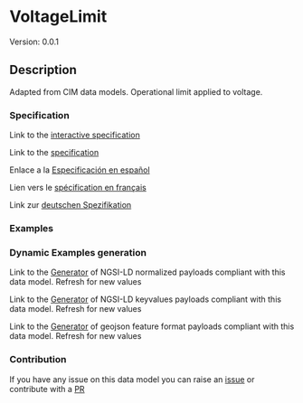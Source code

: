 # VoltageLimit
Version: 0.0.1

## Description 

Adapted from CIM data models. Operational limit applied to voltage.
### Specification

Link to the [interactive specification](https://swagger.lab.fiware.org/?url=https://raw.githubusercontent.com/smart-data-models/dataModel.EnergyCIM/master/VoltageLimit/swagger.yaml)

Link to the [specification](https://github.com/smart-data-models/dataModel.EnergyCIM/blob/master/VoltageLimit/doc/spec.md)

Enlace a la [Especificación en español](https://github.com/smart-data-models/dataModel.EnergyCIM/blob/master/VoltageLimit/doc/spec_ES.md)

Lien vers le [spécification en français](https://github.com/smart-data-models/dataModel.EnergyCIM/blob/master/VoltageLimit/doc/spec_FR.md)

Link zur [deutschen Spezifikation](https://github.com/smart-data-models/dataModel.EnergyCIM/blob/master/VoltageLimit/doc/spec_DE.md)
### Examples
### Dynamic Examples generation

Link to the [Generator](https://smartdatamodels.org/extra/ngsi-ld_generator.php?schemaUrl=https://raw.githubusercontent.com/smart-data-models/dataModel.EnergyCIM/master/VoltageLimit/schema.json&email=info@smartdatamodels.org) of NGSI-LD normalized payloads compliant with this data model. Refresh for new values

Link to the [Generator](https://smartdatamodels.org/extra/ngsi-ld_generator_keyvalues.php?schemaUrl=https://raw.githubusercontent.com/smart-data-models/dataModel.EnergyCIM/master/VoltageLimit/schema.json&email=info@smartdatamodels.org) of NGSI-LD keyvalues payloads compliant with this data model. Refresh for new values

Link to the [Generator](https://smartdatamodels.org/extra/geojson_features_generator_v1.0.php?schemaUrl=https://raw.githubusercontent.com/smart-data-models/dataModel.EnergyCIM/master/VoltageLimit/schema.json&email=info@smartdatamodels.org) of geojson feature format payloads compliant with this data model. Refresh for new values
### Contribution

 If you have any issue on this data model you can raise an [issue](https://github.com/smart-data-models/dataModel.EnergyCIM/issues)  or contribute with a [PR](https://github.com/smart-data-models/dataModel.EnergyCIM/pulls)